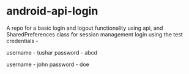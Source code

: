 # android-api-login
A repo for a basic login and logout functionality using api, and SharedPreferences class for session management
login using the test credentials -

username - tushar
password - abcd

username - john
password - doe
